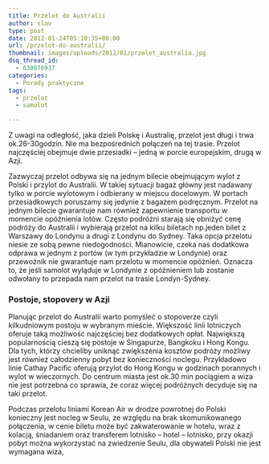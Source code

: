 ```yaml
---
title: Przelot do Australii
author: slav
type: post
date: 2012-01-24T05:10:35+00:00
url: /przelot-do-australii/
thumbnail: images/uploads/2012/01/przelot_australia.jpg
dsq_thread_id:
  - 638676937
categories:
  - Porady praktyczne
tags:
  - przelot
  - samolot

---
```

Z uwagi na odległość, jaka dzieli Polskę i Australię, przelot jest długi i trwa ok.26-30godzin. Nie ma bezpośrednich połączeń na tej trasie. Przelot najczęściej obejmuje dwie przesiadki – jedną w porcie europejskim, drugą w Azji.

Zazwyczaj przelot odbywa się na jednym bilecie obejmującym wylot z Polski i przylot do Australii. W takiej sytuacji bagaż główny jest nadawany tylko w porcie wylotowym i odbierany w miejscu docelowym. W portach przesiadkowych poruszamy się jedynie z bagażem podręcznym. Przelot na jednym bilecie gwarantuje nam również zapewnienie transportu w momencie opóźnienia lotów. Często podróżni starają się obniżyć cenę podróży do Australii i wybierają przelot na kilku biletach np.jeden bilet z Warszawy do Londynu a drugi z Londynu do Sydney. Taka opcja przelotu niesie ze sobą pewne niedogodności. Mianowicie, czeka nas dodatkowa odprawa w jednym z portów (w tym przykładzie w Londynie) oraz przewoźnik nie gwarantuje nam przelotu w momencie opóźnień. Oznacza to, że jeśli samolot wyląduje w Londynie z opóźnieniem lub zostanie odwołany to przepada nam przelot na trasie Londyn-Sydney.

<!--more-->

### Postoje, stopovery w Azji

Planując przelot do Australii warto pomyśleć o stopoverze czyli kilkudniowym postoju w wybranym mieście. Większość linii lotniczych oferuje taką możliwość najczęściej bez dodatkowych opłat. Największą popularnością cieszą się postoje w Singapurze, Bangkoku i Hong Kongu. Dla tych, którzy chcieliby uniknąć zwiększenia kosztów podróży możliwy jest również całodzienny pobyt bez konieczności noclegu. Przykładowo linie Cathay Pacific oferują przylot do Hong Kongu w godzinach porannych i wylot w wieczornych. Do centrum miasta jest ok.30 min pociągiem a wiza nie jest potrzebna co sprawia, że coraz więcej podróżnych decyduje się na taki przelot.

Podczas przelotu liniami Korean Air w drodze powrotnej do Polski konieczny jest nocleg w Seulu, ze względu na brak skomunikowanego połączenia, w cenie biletu może być zakwaterowanie w hotelu, wraz z kolacją, śniadaniem oraz transferem lotnisko – hotel – lotnisko, przy okazji pobyt można wykorzystać na zwiedzenie Seulu, dla obywateli Polski nie jest wymagana wiza,